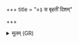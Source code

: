 +++
title = "०३ स बृहतीं दिशम्"

+++
<details><summary>मूलम् (GR)</summary>

स बृहतीं दिशं (अनु व्य् अचलत्) ।  
तम् ऋचश् च सामानि च यजूंषि च ब्रह्म चानु व्य् अचलन् ।  
ऋचां च वै स साम्नां च यजुषां च ब्रह्मणश् च (प्रियं धाम …) ।  
ऋग्भ्यश् च वै स सामभ्यश् च यजुर्भ्यश् च ब्रह्मणे च (…) ॥ +++(see 1gh)+++
</details>